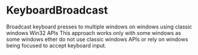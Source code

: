 # KeyboardBroadcast
Broadcast keyboard presses to multiple windows on windows using classic windows Win32 APIs
This approach works only with some windows as some windows ether do not use classic windows APIs or rely on windows being focused to accept keyboard input.
